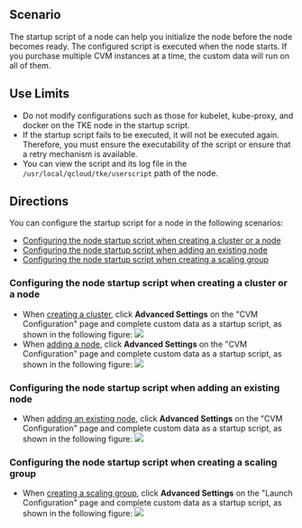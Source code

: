 ## Scenario
The startup script of a node can help you initialize the node before the node becomes ready. The configured script is executed when the node starts. If you purchase multiple CVM instances at a time, the custom data will run on all of them.

## Use Limits

- Do not modify configurations such as those for kubelet, kube-proxy, and docker on the TKE node in the startup script.
- If the startup script fails to be executed, it will not be executed again. Therefore, you must ensure the executability of the script or ensure that a retry mechanism is available.
- You can view the script and its log file in the `/usr/local/qcloud/tke/userscript` path of the node.

## Directions

You can configure the startup script for a node in the following scenarios:
- [Configuring the node startup script when creating a cluster or a node](#CreateClusterOrCreateNode)
- [Configuring the node startup script when adding an existing node](#CreateCVM)
- [Configuring the node startup script when creating a scaling group](#CreateFlexGroup)

<span id="CreateClusterOrCreateNode"></span>
### Configuring the node startup script when creating a cluster or a node
- When [creating a cluster](https://intl.cloud.tencent.com/document/product/457/30637), click **Advanced Settings** on the "CVM Configuration" page and complete custom data as a startup script, as shown in the following figure:
![](https://main.qcloudimg.com/raw/fd22ee1caca15449ea74114d5462c6a4.png)
- When [adding a node](https://intl.cloud.tencent.com/document/product/457/30652), click **Advanced Settings** on the "CVM Configuration" page and complete custom data as a startup script, as shown in the following figure:
![](https://main.qcloudimg.com/raw/7b793fca3791823d14c45d17df6aa106.png)

<span id="CreateCVM"></span>
### Configuring the node startup script when adding an existing node
- When [adding an existing node](https://intl.cloud.tencent.com/document/product/457/30652#addExistingNode), click **Advanced Settings** on the "CVM Configuration" page and complete custom data as a startup script, as shown in the following figure:
![](https://main.qcloudimg.com/raw/94f828deadbc7bfc4d9ed8357ddfc84d.png)

<span id="CreateFlexGroup"></span>
### Configuring the node startup script when creating a scaling group
- When [creating a scaling group](https://intl.cloud.tencent.com/document/product/457/30638), click **Advanced Settings** on the "Launch Configuration" page and complete custom data as a startup script, as shown in the following figure:
![](https://main.qcloudimg.com/raw/13fb463e4ea280910701110ab20b09ab.png)




